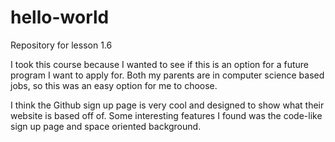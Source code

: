 # hello-world
Repository for lesson 1.6 

I took this course because I wanted to see if this is an option for a future program I want to apply for. 
Both my parents are in computer science based jobs, so this was an easy option for me to choose. 

I think the Github sign up page is very cool and designed to show what their website is based off of. 
Some interesting features I found was the code-like sign up page and space oriented background. 
